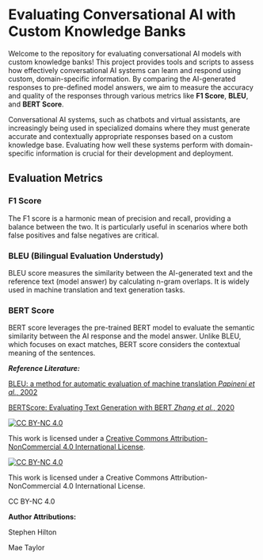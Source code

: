 # Evaluating Conversational AI with Custom Knowledge Banks

Welcome to the repository for evaluating conversational AI models with custom knowledge banks! This project provides tools and scripts to assess how effectively conversational AI systems can learn and respond using custom, domain-specific information. By comparing the AI-generated responses to pre-defined model answers, we aim to measure the accuracy and quality of the responses through various metrics like **F1 Score**, **BLEU**, and **BERT Score**.

Conversational AI systems, such as chatbots and virtual assistants, are increasingly being used in specialized domains where they must generate accurate and contextually appropriate responses based on a custom knowledge base. Evaluating how well these systems perform with domain-specific information is crucial for their development and deployment.

## Evaluation Metrics
### F1 Score
The F1 score is a harmonic mean of precision and recall, providing a balance between the two. It is particularly useful in scenarios where both false positives and false negatives are critical.

### BLEU (Bilingual Evaluation Understudy)
BLEU score measures the similarity between the AI-generated text and the reference text (model answer) by calculating n-gram overlaps. It is widely used in machine translation and text generation tasks.

### BERT Score
BERT score leverages the pre-trained BERT model to evaluate the semantic similarity between the AI response and the model answer. Unlike BLEU, which focuses on exact matches, BERT score considers the contextual meaning of the sentences.

**_Reference Literature:_**

[BLEU: a method for automatic evaluation of machine translation _Papineni et al._, 2002](https://doi.org/10.3115/1073083.1073135)

[BERTScore: Evaluating Text Generation with BERT _Zhang et al._, 2020](https://doi.org/10.48550/arXiv.1904.09675)




[![CC BY-NC 4.0][cc-by-nc-shield]][cc-by-nc]

This work is licensed under a
[Creative Commons Attribution-NonCommercial 4.0 International License][cc-by-nc].

[![CC BY-NC 4.0][cc-by-nc-image]][cc-by-nc]

[cc-by-nc]: https://creativecommons.org/licenses/by-nc/4.0/
[cc-by-nc-image]: https://licensebuttons.net/l/by-nc/4.0/88x31.png
[cc-by-nc-shield]: https://img.shields.io/badge/License-CC%20BY--NC%204.0-lightgrey.svg


This work is licensed under a Creative Commons Attribution-NonCommercial 4.0 International License.

CC BY-NC 4.0


**Author Attributions:**

Stephen Hilton

Mae Taylor
